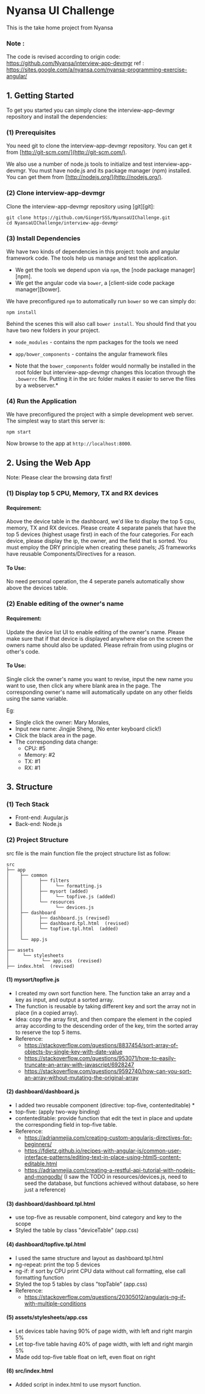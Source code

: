# Nyansa UI Challenge
   This is the take home project from Nyansa

### Note :
   The code is revised according to
      origin code: https://github.com/Nyansa/interview-app-devmgr
      ref : https://sites.google.com/a/nyansa.com/nyansa-programming-exercise-angular/

## 1. Getting Started

   To get you started you can simply clone the interview-app-devmgr repository and install the dependencies:

### (1) Prerequisites

   You need git to clone the interview-app-devmgr repository. You can get it from
[http://git-scm.com/](http://git-scm.com/).

   We also use a number of node.js tools to initialize and test interview-app-devmgr. You must have node.js and
its package manager (npm) installed.  You can get them from [http://nodejs.org/](http://nodejs.org/).

### (2) Clone interview-app-devmgr

   Clone the interview-app-devmgr repository using [git][git]:

```
git clone https://github.com/GingerSSS/NyansaUIChallenge.git
cd NyansaUIChallenge/interview-app-devmgr
```

### (3) Install Dependencies

   We have two kinds of dependencies in this project: tools and angular framework code.  The tools help
us manage and test the application.

* We get the tools we depend upon via `npm`, the [node package manager][npm].
* We get the angular code via `bower`, a [client-side code package manager][bower].

We have preconfigured `npm` to automatically run `bower` so we can simply do:

```
npm install
```

   Behind the scenes this will also call `bower install`.  You should find that you have two new
folders in your project.

* `node_modules` - contains the npm packages for the tools we need
* `app/bower_components` - contains the angular framework files

* Note that the `bower_components` folder would normally be installed in the root folder but
interview-app-devmgr changes this location through the `.bowerrc` file.  Putting it in the src folder makes
it easier to serve the files by a webserver.*

### (4) Run the Application

   We have preconfigured the project with a simple development web server.  The simplest way to start
this server is:

```
npm start
```

Now browse to the app at `http://localhost:8000`.

## 2. Using the Web App
   Note: Please clear the browsing data first!

### (1) Display top 5 CPU, Memory, TX and RX devices

#### Requirement: 
   Above the device table in the dashboard, we'd like to display the top 5 cpu, memory, TX and RX devices. Please create 4 separate panels that have the top 5 devices (highest usage first) in each of the four categories. For each device, please display the ip, the owner, and the field that is sorted. You must employ the DRY principle when creating these panels; JS frameworks have reusable Components/Directives for a reason.

#### To Use:
   No need personal operation, the 4 seperate panels automatically show above the devices table.

### (2) Enable editing of the owner's name

#### Requirement: 
   Update the device list UI to enable editing of the owner's name. Please make sure that if that device is displayed anywhere else on the screen the owners name should also be updated. Please refrain from using plugins or other's code.

#### To Use:
   Single click the owner's name you want to revise, input the new name you want to use, then click any where blank area in the page. 
   The corresponding owner's name will automatically update on any other fields using the same variable.

Eg: 
   * Single click the owner: Mary Morales,
   * Input new name: Jingjie Sheng, (No enter keyboard click!)
   * Click the black area in the page.
   * The corresponding data change: 
        * CPU: #5
        * Memory: #2
        * TX: #1
        * RX: #1

## 3. Structure
### (1) Tech Stack
   * Front-end: Augular.js
   * Back-end: Node.js
### (2) Project Structure
src file is the main function file the project structure list as follow:

```
src
├── app
│    ├── common
│    │      ├── filters
│    │      │     └── formatting.js
│    │      ├── mysort (added)
│    │      │     └── topfive.js (added)
│    │      └── resources
│    │            └── devices.js
│    ├── dashboard
│    │      ├── dashboard.js (revised)
│    │      ├── dashboard.tpl.html  (revised)
│    │      └── topfive.tpl.html  (added)
│    │
│    └── app.js
│
├── assets
│     └── stylesheets
│            └── app.css  (revised)
├── index.html  (revised)
```

#### (1) mysort/topfive.js
   * I created my own sort function here. The function take an array and a key as input, and output a sorted array. 
   * The function is reusable by taking different key and sort the array not in place (in a copied array).
   * Idea: 
   copy the array first, and then compare the element in the copied array according to the descending order of the key, trim the sorted array to reserve the top 5 items.
   * Reference: 
      * https://stackoverflow.com/questions/8837454/sort-array-of-objects-by-single-key-with-date-value
      * https://stackoverflow.com/questions/953071/how-to-easily-truncate-an-array-with-javascript/6928247
      * https://stackoverflow.com/questions/9592740/how-can-you-sort-an-array-without-mutating-the-original-array
      
#### (2) dashboard/dashboard.js
   * I added two reusable component (directive: top-five, contenteditable)
      * 
   * top-five: (apply two-way binding)
   * contenteditable: provide function that edit the text in place and update the corresponding field in top-five table.
   * Reference:
      * https://adrianmejia.com/creating-custom-angularjs-directives-for-beginners/
      * https://fdietz.github.io/recipes-with-angular-js/common-user-interface-patterns/editing-text-in-place-using-html5-content-editable.html
      * https://adrianmejia.com/creating-a-restful-api-tutorial-with-nodejs-and-mongodb/ 
      (I saw the TODO in resources/devices.js, need to seed the database, but functions achieved without database, so here just a reference)
   
#### (3) dashboard/dashboard.tpl.html
   * use top-five as reusable component, bind category and key to the scope
   * Styled the table by class "deviceTable" (app.css)
   
#### (4) dashboard/topfive.tpl.html
   * I used the same structure and layout as dashboard.tpl.html
   * ng-repeat: print the top 5 devices
   * ng-if: if sort by CPU print CPU data without call formatting, else call formatting function
   * Styled the top 5 tables by class "topTable" (app.css)
   * Reference: 
      * https://stackoverflow.com/questions/20305012/angularjs-ng-if-with-multiple-conditions
      
#### (5) assets/stylesheets/app.css
   * Let devices table having 90% of page width, with left and right margin 5%
   * Let top-five table having 40% of page width, with left and right margin 5%
   * Made odd top-five table float on left, even float on right
   
#### (6) src/index.html
   * Added script <script src="app/common/mysort/topfive.js"></script> in index.html to use mysort function.
